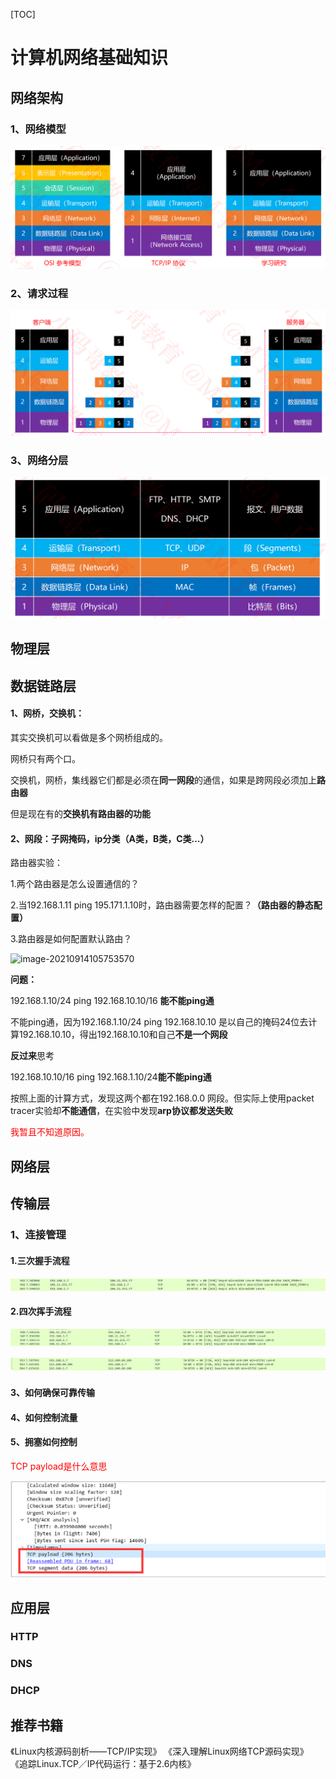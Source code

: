 [TOC]

# 计算机网络基础知识

## 网络架构

### 1、网络模型

<img src=".\images\网络架构.png" style="zoom:80%;" />

### 2、请求过程

<img src=".\images\请求过程.png" style="zoom:80%;" />

### 3、网络分层

<img src=".\images\网络分层.png" style="zoom:80%;" />

## 物理层



## 数据链路层

#### 1、网桥，交换机：

其实交换机可以看做是多个网桥组成的。

网桥只有两个口。

交换机，网桥，集线器它们都是必须在**同一网段**的通信，如果是跨网段必须加上**路由器**

但是现在有的**交换机有路由器的功能**

#### 2、网段：子网掩码，ip分类（A类，B类，C类...）

路由器实验：

1.两个路由器是怎么设置通信的？

2.当192.168.1.11 ping 195.171.1.10时，路由器需要怎样的配置？**（路由器的静态配置）**

3.路由器是如何配置默认路由？

![image-20210914105753570](E:\my_document\computer_network\images\image-20210914105753570.png)



**问题：**

192.168.1.10/24 ping 192.168.10.10/16 **能不能ping通**

不能ping通，因为192.168.1.10/24 ping 192.168.10.10 是以自己的掩码24位去计算192.168.10.10，得出192.168.10.10和自己**不是一个网段**

**反过来**思考

 192.168.10.10/16 ping  192.168.1.10/24**能不能ping通**

按照上面的计算方式，发现这两个都在192.168.0.0 网段。但实际上使用packet tracer实验却**不能通信**，在实验中发现**arp协议都发送失败**

<font color=red>我暂且不知道原因。</font>

## 网络层

## 传输层

### 1、连接管理

#### 1.三次握手流程

![三次握手](.\images\三次握手.png)

#### 2.四次挥手流程

![四次挥手](.\images\四次挥手.png)

![三次挥手](.\images\三次挥手.png)

#### 3、如何确保可靠传输

#### 4、如何控制流量

#### 5、拥塞如何控制

<font color=red>TCP payload是什么意思</font>

![tcp_payload](.\images\tcp_payload.png)



## 应用层

### HTTP

### DNS

### DHCP



## 推荐书籍
《Linux内核源码剖析——TCP/IP实现》
《深入理解Linux网络TCP源码实现》
《追踪Linux.TCP／IP代码运行：基于2.6内核》
